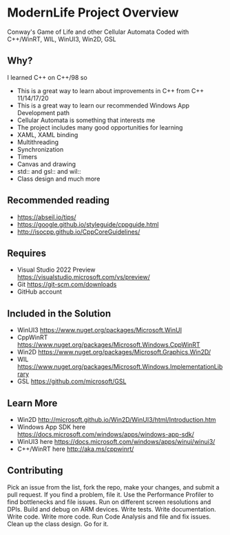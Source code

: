 ModernLife Project Overview
========================================================================
Conway's Game of Life and other Cellular Automata
Coded with C++/WinRT, WIL, WinUI3, Win2D, GSL

## Why?
I learned C++ on C++/98 so
 - This is a great way to learn about improvements in C++ from C++
   11/14/17/20
 - This is a great way to learn our recommended Windows App Development path
 - Cellular Automata is something that interests me
 - The project includes many good opportunities for learning
 - XAML, XAML binding
 - Multithreading
 - Synchronization
 - Timers
 - Canvas and drawing
 - std:: and gsl:: and wil::
 - Class design and much more

## Recommended reading
- https://abseil.io/tips/
- https://google.github.io/styleguide/cppguide.html
- http://isocpp.github.io/CppCoreGuidelines/

## Requires
- Visual Studio 2022 Preview https://visualstudio.microsoft.com/vs/preview/
- Git https://git-scm.com/downloads
- GitHub account

## Included in the Solution
- WinUI3 https://www.nuget.org/packages/Microsoft.WinUI
- CppWinRT https://www.nuget.org/packages/Microsoft.Windows.CppWinRT
- Win2D https://www.nuget.org/packages/Microsoft.Graphics.Win2D/
- WIL https://www.nuget.org/packages/Microsoft.Windows.ImplementationLibrary
- GSL https://github.com/microsoft/GSL

## Learn More
- Win2D http://microsoft.github.io/Win2D/WinUI3/html/Introduction.htm
- Windows App SDK here https://docs.microsoft.com/windows/apps/windows-app-sdk/
- WinUI3 here https://docs.microsoft.com/windows/apps/winui/winui3/
- C++/WinRT here http://aka.ms/cppwinrt/

## Contributing
Pick an issue from the list, fork the repo, make your changes, and submit a pull request.
If you find a problem, file it. Use the Performance Profiler to find bottlenecks and file issues. Run on different screen
resolutions and DPIs. Build and debug on ARM devices. Write tests. Write documentation. Write code. Write more code. Run Code Analysis
and file and fix issues. Clean up the class design. Go for it.

